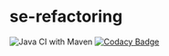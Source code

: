 # se-refactoring
![Java CI with Maven](https://github.com/michaela-gui/se-refactoring/workflows/Java%20CI%20with%20Maven/badge.svg)
[![Codacy Badge](https://app.codacy.com/project/badge/Grade/289eef93a95b44e094593add4e37452d)](https://www.codacy.com/manual/michaela-gui/se-refactoring?utm_source=github.com&amp;utm_medium=referral&amp;utm_content=michaela-gui/se-refactoring&amp;utm_campaign=Badge_Grade)
